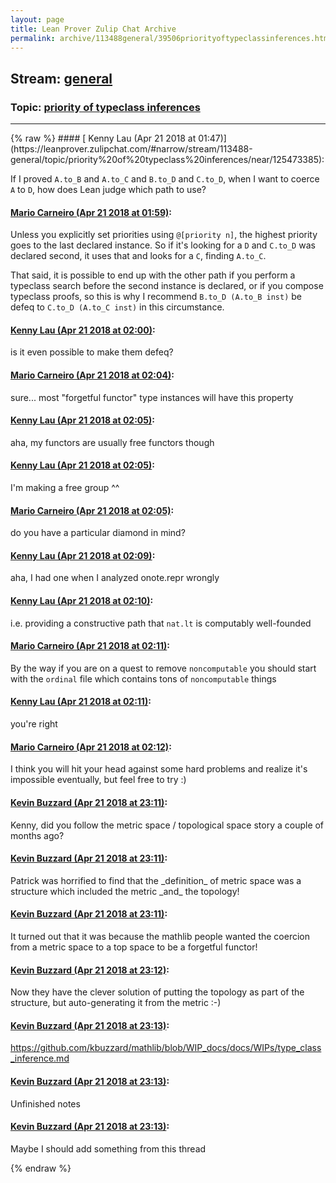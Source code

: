 ```yaml
---
layout: page
title: Lean Prover Zulip Chat Archive 
permalink: archive/113488general/39506priorityoftypeclassinferences.html
---
```


## Stream: [general](https://leanprover-community.github.io/archive/113488general/index.html)
### Topic: [priority of typeclass inferences](https://leanprover-community.github.io/archive/113488general/39506priorityoftypeclassinferences.html)

---

<base href="https://leanprover.zulipchat.com">
{% raw %}
#### [ Kenny Lau (Apr 21 2018 at 01:47)](https://leanprover.zulipchat.com/#narrow/stream/113488-general/topic/priority%20of%20typeclass%20inferences/near/125473385):
<p>If I proved <code>A.to_B</code> and <code>A.to_C</code> and <code>B.to_D</code> and <code>C.to_D</code>, when I want to coerce <code>A</code> to <code>D</code>, how does Lean judge which path to use?</p>

#### [ Mario Carneiro (Apr 21 2018 at 01:59)](https://leanprover.zulipchat.com/#narrow/stream/113488-general/topic/priority%20of%20typeclass%20inferences/near/125473768):
<p>Unless you explicitly set priorities using <code>@[priority n]</code>, the highest priority goes to the last declared instance. So if it's looking for a <code>D</code> and <code>C.to_D</code> was declared second, it uses that and looks for a <code>C</code>, finding <code>A.to_C</code>.</p>
<p>That said, it is possible to end up with the other path if you perform a typeclass search before the second instance is declared, or if you compose typeclass proofs, so this is why I recommend <code>B.to_D (A.to_B inst)</code> be defeq to <code>C.to_D (A.to_C inst)</code> in this circumstance.</p>

#### [ Kenny Lau (Apr 21 2018 at 02:00)](https://leanprover.zulipchat.com/#narrow/stream/113488-general/topic/priority%20of%20typeclass%20inferences/near/125473817):
<p>is it even possible to make them defeq?</p>

#### [ Mario Carneiro (Apr 21 2018 at 02:04)](https://leanprover.zulipchat.com/#narrow/stream/113488-general/topic/priority%20of%20typeclass%20inferences/near/125473893):
<p>sure... most "forgetful functor" type instances will have this property</p>

#### [ Kenny Lau (Apr 21 2018 at 02:05)](https://leanprover.zulipchat.com/#narrow/stream/113488-general/topic/priority%20of%20typeclass%20inferences/near/125473944):
<p>aha, my functors are usually free functors though</p>

#### [ Kenny Lau (Apr 21 2018 at 02:05)](https://leanprover.zulipchat.com/#narrow/stream/113488-general/topic/priority%20of%20typeclass%20inferences/near/125473946):
<p>I'm making a free group ^^</p>

#### [ Mario Carneiro (Apr 21 2018 at 02:05)](https://leanprover.zulipchat.com/#narrow/stream/113488-general/topic/priority%20of%20typeclass%20inferences/near/125473949):
<p>do you have a particular diamond in mind?</p>

#### [ Kenny Lau (Apr 21 2018 at 02:09)](https://leanprover.zulipchat.com/#narrow/stream/113488-general/topic/priority%20of%20typeclass%20inferences/near/125474065):
<p>aha, I had one when I analyzed onote.repr wrongly</p>

#### [ Kenny Lau (Apr 21 2018 at 02:10)](https://leanprover.zulipchat.com/#narrow/stream/113488-general/topic/priority%20of%20typeclass%20inferences/near/125474112):
<p>i.e. providing a constructive path that <code>nat.lt</code> is computably well-founded</p>

#### [ Mario Carneiro (Apr 21 2018 at 02:11)](https://leanprover.zulipchat.com/#narrow/stream/113488-general/topic/priority%20of%20typeclass%20inferences/near/125474123):
<p>By the way if you are on a quest to remove <code>noncomputable</code> you should start with the <code>ordinal</code> file which contains tons of <code>noncomputable</code> things</p>

#### [ Kenny Lau (Apr 21 2018 at 02:11)](https://leanprover.zulipchat.com/#narrow/stream/113488-general/topic/priority%20of%20typeclass%20inferences/near/125474124):
<p>you're right</p>

#### [ Mario Carneiro (Apr 21 2018 at 02:12)](https://leanprover.zulipchat.com/#narrow/stream/113488-general/topic/priority%20of%20typeclass%20inferences/near/125474170):
<p>I think you will hit your head against some hard problems and realize it's impossible eventually, but feel free to try :)</p>

#### [ Kevin Buzzard (Apr 21 2018 at 23:11)](https://leanprover.zulipchat.com/#narrow/stream/113488-general/topic/priority%20of%20typeclass%20inferences/near/125505702):
<p>Kenny, did you follow the metric space / topological space story a couple of months ago?</p>

#### [ Kevin Buzzard (Apr 21 2018 at 23:11)](https://leanprover.zulipchat.com/#narrow/stream/113488-general/topic/priority%20of%20typeclass%20inferences/near/125505705):
<p>Patrick was horrified to find that the _definition_ of metric space was a structure which included the metric _and_ the topology!</p>

#### [ Kevin Buzzard (Apr 21 2018 at 23:11)](https://leanprover.zulipchat.com/#narrow/stream/113488-general/topic/priority%20of%20typeclass%20inferences/near/125505713):
<p>It turned out that it was because the mathlib people wanted the coercion from a metric space to a top space to be a forgetful functor!</p>

#### [ Kevin Buzzard (Apr 21 2018 at 23:12)](https://leanprover.zulipchat.com/#narrow/stream/113488-general/topic/priority%20of%20typeclass%20inferences/near/125505759):
<p>Now they have the clever solution of putting the topology as part of the structure, but auto-generating it from the metric :-)</p>

#### [ Kevin Buzzard (Apr 21 2018 at 23:13)](https://leanprover.zulipchat.com/#narrow/stream/113488-general/topic/priority%20of%20typeclass%20inferences/near/125505767):
<p><a href="https://github.com/kbuzzard/mathlib/blob/WIP_docs/docs/WIPs/type_class_inference.md" target="_blank" title="https://github.com/kbuzzard/mathlib/blob/WIP_docs/docs/WIPs/type_class_inference.md">https://github.com/kbuzzard/mathlib/blob/WIP_docs/docs/WIPs/type_class_inference.md</a></p>

#### [ Kevin Buzzard (Apr 21 2018 at 23:13)](https://leanprover.zulipchat.com/#narrow/stream/113488-general/topic/priority%20of%20typeclass%20inferences/near/125505768):
<p>Unfinished notes</p>

#### [ Kevin Buzzard (Apr 21 2018 at 23:13)](https://leanprover.zulipchat.com/#narrow/stream/113488-general/topic/priority%20of%20typeclass%20inferences/near/125505770):
<p>Maybe I should add something from this thread</p>


{% endraw %}
